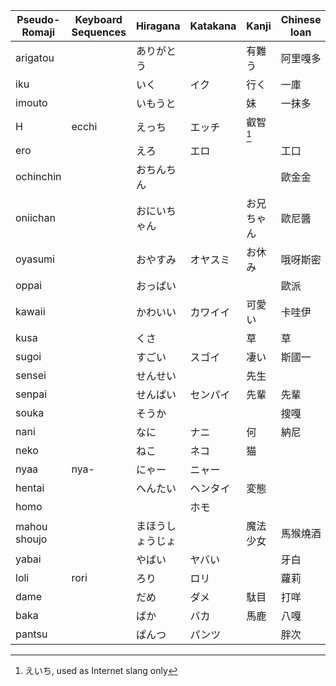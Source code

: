 | Pseudo-Romaji | Keyboard Sequences | Hiragana | Katakana | Kanji  | Chinese loan |
| ------------- | ------------------ | -------- | -------- | ------ | ------------ |
| arigatou |  | ありがとう |  | 有難う | 阿里嘎多 |
| iku |  | いく | イク | 行く | 一庫 |
| imouto |  | いもうと |  | 妹 | 一抹多 |
| H | ecchi | えっち | エッチ | 叡智[^1] |  |
| ero |  | えろ | エロ |  | 工口 |
| ochinchin |  | おちんちん |  |  | 歐金金 |
| oniichan |  | おにいちゃん |  | お兄ちゃん | 歐尼醬 |
| oyasumi |  | おやすみ | オヤスミ | お休み | 哦呀斯密 |
| oppai |  | おっぱい |  |  | 歐派 |
| kawaii |  | かわいい | カワイイ | 可愛い | 卡哇伊 |
| kusa |  | くさ |  | 草 | 草 |
| sugoi |  | すごい | スゴイ | 凄い | 斯國一 |
| sensei |  | せんせい |  | 先生 |  |
| senpai |  | せんぱい | センパイ | 先輩 | 先輩 |
| souka |  | そうか |  |  | 搜嘎 |
| nani |  | なに | ナニ | 何 | 納尼 |
| neko |  | ねこ | ネコ | 猫 |  |
| nyaa | nya- | にゃー | ニャー |  |  |
| hentai |  | へんたい | ヘンタイ | 変態 |  |
| homo |  |  | ホモ |  |  |
| mahou shoujo |  | まほうしょうじょ |  | 魔法少女 | 馬猴燒酒 |
| yabai |  | やばい | ヤバい |  | 牙白 |
| loli | rori | ろり | ロリ |  | 蘿莉 |
| dame |  | だめ | ダメ | 駄目 | 打咩 |
| baka |  | ばか | バカ | 馬鹿 | 八嘎 |
| pantsu |  | ぱんつ | パンツ |  | 胖次 |

[^1]: えいち, used as Internet slang only

